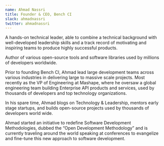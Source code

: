 ```yaml
---
name: Ahmad Nassri
title: Founder & CEO, Bench CI
slack: ahmadnassri
twitter: ahmadnassri
---
```


A hands-on technical leader, able to combine a technical background with well-developed leadership skills and a track record of motivating and inspiring teams to produce highly successful products.

Author of various open-source tools and software libraries used by millions of developers worldwide.

Prior to founding Bench CI, Ahmad lead large development teams across various industries in delivering large to massive scale projects. Most recently as the VP of Engineering at Mashape, where he oversaw a global engineering team building Enterprise API products and services, used by thousands of developers and top technology organizations.

In his spare time, Ahmad blogs on Technology & Leadership, mentors early stage startups, and builds open-source projects used by thousands of developers world wide.

Ahmad started an initiative to redefine Software Development Methodologies, dubbed the “Open Development Methodology” and is currently traveling around the world speaking at conferences to evangelize and fine-tune this new approach to software development.
